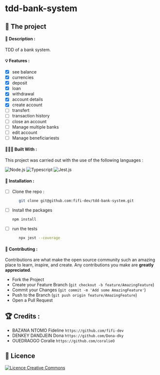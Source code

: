 # tdd-bank-system

## 💼 The project

#### 📝 Description :

TDD of a bank system.

#### 💡 Features :

- [x] see balance
- [x] currencies
- [x] deposit 
- [x] loan
- [x] withdrawal
- [x] account details
- [x] create account
- [ ] transfert
- [ ] transaction history
- [ ] close an account
- [ ] Manage multiple banks
- [ ] edit account
- [ ] Manage beneficiariests

#### 👩🏾‍💻 Built With :


This project was carried out with the use of the following languages :

![Node.js](https://img.shields.io/badge/Node.js-339933?style=for-the-badge&logo=nodedotjs&logoColor=white)
![Typescript](https://img.shields.io/badge/TypeScript-007ACC?style=for-the-badge&logo=typescript&logoColor=white)
![Jest.js](https://img.shields.io/badge/Jest-323330?style=for-the-badge&logo=Jest&logoColor=white)

#### 💾 Installation :

- [ ] Clone the repo :

  ```sh
     git clone git@github.com:fifi-dev/tdd-bank-system.git
     ```

- [ ] Install the packages

   ```sh
   npm install
   ```

- [ ] run the tests

  ```sh
     npx jest --coverage
     ```

#### 🤝 Contributing :

Contributions are what make the open source community such an amazing place to learn, inspire, and create. Any contributions you make are **greatly appreciated**.

- Fork the Project
- Create your Feature Branch (`git checkout -b feature/AmazingFeature`)
- Commit your Changes (`git commit -m 'Add some AmazingFeature'`)
- Push to the Branch (`git push origin feature/AmazingFeature`)
- Open a Pull Request


## 🏆 Credits :


- BAZANA NTOMO Fideline `https://github.com/fifi-dev`
- DENKEY DANDJEIN Dona `https://github.com/Dona-dky`
- OUEDRAOGO Coralie `https://github.com/coralieO`


## 📜 Licence
 <a align="center"  rel="license" href="http://creativecommons.org/licenses/by-nc/4.0/"><img alt="Licence Creative Commons" style="border-width:0" src="https://i.creativecommons.org/l/by-nc/4.0/88x31.png" /></a>
 
